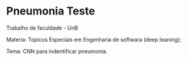 # Pneumonia Teste

<p>Trabalho de faculdade - UnB<p>
<p>Materia: Topicos Especiais em Engenharia de softwara (deep leaning);<p>
<p>Tema: CNN para indentificar pneumonia.<p>

